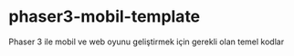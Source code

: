 # phaser3-mobil-template
Phaser 3 ile mobil ve web oyunu geliştirmek için gerekli olan temel kodlar
